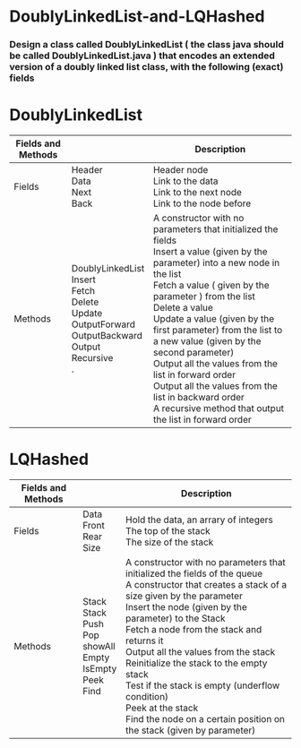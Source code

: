 # DoublyLinkedList-and-LQHashed

### Design a class called DoublyLinkedList ( the class java should be called DoublyLinkedList.java ) that encodes an extended version of a doubly linked list class, with the following (exact) fields
# DoublyLinkedList

| Fields and Methods         |                  | Description             |
| ------------- | ----------------------- | ----------------------- |
| Fields      | Header<br>Data<br>Next<br>Back<br> | Header node<br>Link to the data<br>Link to the next node<br> Link to the node before |
| Methods       | DoublyLinkedList<br>Insert<br>Fetch<br>Delete<br>Update<br>OutputForward<br>OutputBackward<br>Output Recursive<br>.<br> | A constructor with no parameters that initialized the fields<br>Insert a value (given by the parameter) into a new node in the list<br>Fetch a value ( given by the parameter ) from the list<br>Delete a value<br>Update a value (given by the first parameter) from the list to a new value (given by the second parameter)<br>Output all the values from the list in forward order<br>Output all the values from the list in backward order<br>A recursive method that output the list in forward order |




# LQHashed

| Fields and Methods         |                  | Description             |
| ------------- | ----------------------- | ----------------------- |
| Fields      | Data<br>Front<br>Rear<br>Size<br> | Hold the data, an arrary of integers<br>The top of the stack<br>The size of the stack |
| Methods       | Stack<br>Stack<br>Push<br>Pop<br>showAll<br>Empty<br>IsEmpty<br>Peek<br>Find<br> | A constructor with no parameters that initialized the fields of the queue<br>A constructor that creates a stack of a size given by the parameter<br>Insert the node (given by the parameter) to the Stack<br>Fetch a node from the stack and returns it<br>Output all the values from the stack<br>Reinitialize the stack to the empty stack<br>Test if the stack is empty (underflow condition)<br>Peek at the stack<br>Find the node on a certain position on the stack (given by parameter) |
